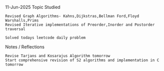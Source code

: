11-Jun-2025
Topic Studied

    Revised Graph Algorithms- Kahns,Dijkstras,Bellman Ford,Floyd Warshalls,Prims
    Revised Iterative implementations of Preorder,Inorder and Postorder traversal

    Solved todays leetcode daily problem

Notes / Reflections

    Revise Tarjans and Kosarajus Algorithm tomorrow
    Start comprehensive revision of S2 algorithms and implementation in C tomorrow
